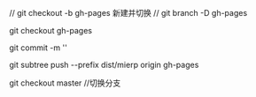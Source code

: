 // git checkout -b gh-pages  新建并切换
// git branch -D gh-pages

git checkout gh-pages  

git commit -m  ''

git subtree push --prefix dist/mierp origin gh-pages

git checkout master  //切换分支
